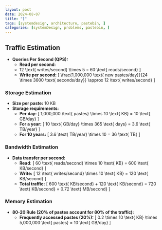 ```yaml
---
layout: post
date: 2024-08-07
title: "["
tags: [systemdesign, architecture, pastebin, ]
categories: [systemDesign, problems, pastebin, ]
---
```



## Traffic Estimation

- **Queries Per Second (QPS):**
	- **Read per second:**
	- 12 \text{ writes/second} \times 5 = 60 \text{ reads/second}
	\]
	- **Write per second:**
	\[
	\frac{1,000,000 \text{ new pastes/day}}{24 \times 3600 \text{ seconds/day}} \approx 12 \text{ writes/second}
	\]

### Storage Estimation

- **Size per paste:** 10 KB
- **Storage requirements:**
	- **Per day:**
	\[
	1,000,000 \text{ pastes} \times 10 \text{ KB} = 10 \text{ GB/day}
	\]
	- **For a year:**
	\[
	10 \text{ GB/day} \times 365 \text{ days} = 3.6 \text{ TB/year}
	\]
	- **For 10 years:**
	\[
	3.6 \text{ TB/year} \times 10 = 36 \text{ TB}
	\]

### Bandwidth Estimation

- **Data transfer per second:**
	- **Read:**
	\[
	60 \text{ reads/second} \times 10 \text{ KB} = 600 \text{ KB/second}
	\]
	- **Write:**
	\[
	12 \text{ writes/second} \times 10 \text{ KB} = 120 \text{ KB/second}
	\]
	- **Total traffic:**
	\[
	600 \text{ KB/second} + 120 \text{ KB/second} = 720 \text{ KB/second} = 0.72 \text{ MB/second}
	\]

### Memory Estimation

- **80-20 Rule (20% of pastes account for 80% of the traffic):**
	- **Frequently accessed pastes (20%):**
	\[
	0.2 \times 10 \text{ KB} \times 5,000,000 \text{ pastes} = 10 \text{ GB/day}
	\]
